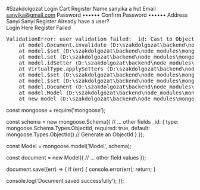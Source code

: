 #Szakdolgozat
Login
Cart
Register
Name
sanyika a hut
Email
sanyika@gmail.com
Password
••••••
Confirm Password
••••••
Address
Sanyi Sanyi
Register
Already have a user?  
Login Here
Register Failed
<!DOCTYPE html> <html lang="en"> <head> <meta charset="utf-8"> <title>Error</title> </head> <body> <pre>ValidationError: user validation failed: _id: Cast to ObjectId failed for value &quot;&quot; (type string) at path &quot;_id&quot; because of &quot;BSONError&quot;<br> &nbsp; &nbsp;at model.Document.invalidate (D:\szakdolgozat\backend\node_modules\mongoose\lib\document.js:3183:32)<br> &nbsp; &nbsp;at model.$set (D:\szakdolgozat\backend\node_modules\mongoose\lib\document.js:1454:12)<br> &nbsp; &nbsp;at model.set (D:\szakdolgozat\backend\node_modules\mongoose\lib\helpers\document\compile.js:205:19)<br> &nbsp; &nbsp;at model.idSetter (D:\szakdolgozat\backend\node_modules\mongoose\lib\helpers\schema\idGetter.js:44:12)<br> &nbsp; &nbsp;at VirtualType.applySetters (D:\szakdolgozat\backend\node_modules\mongoose\lib\virtualtype.js:166:16)<br> &nbsp; &nbsp;at model.$set (D:\szakdolgozat\backend\node_modules\mongoose\lib\document.js:1272:12)<br> &nbsp; &nbsp;at model.$set (D:\szakdolgozat\backend\node_modules\mongoose\lib\document.js:1114:16)<br> &nbsp; &nbsp;at model.Document (D:\szakdolgozat\backend\node_modules\mongoose\lib\document.js:165:12)<br> &nbsp; &nbsp;at model.Model (D:\szakdolgozat\backend\node_modules\mongoose\lib\model.js:123:12)<br> &nbsp; &nbsp;at new model (D:\szakdolgozat\backend\node_modules\mongoose\lib\model.js:4705:15)</pre> </body> </html>

const mongoose = require('mongoose');

const schema = new mongoose.Schema({
  // ... other fields
  _id: {
    type: mongoose.Schema.Types.ObjectId,
    required: true,
    default: mongoose.Types.ObjectId() // Generate an ObjectId
  }
});

const Model = mongoose.model('Model', schema);

const document = new Model({
  // ... other field values
});

document.save((err) => {
  if (err) {
    console.error(err);
    return;
  }

  console.log('Document saved successfully');
});
